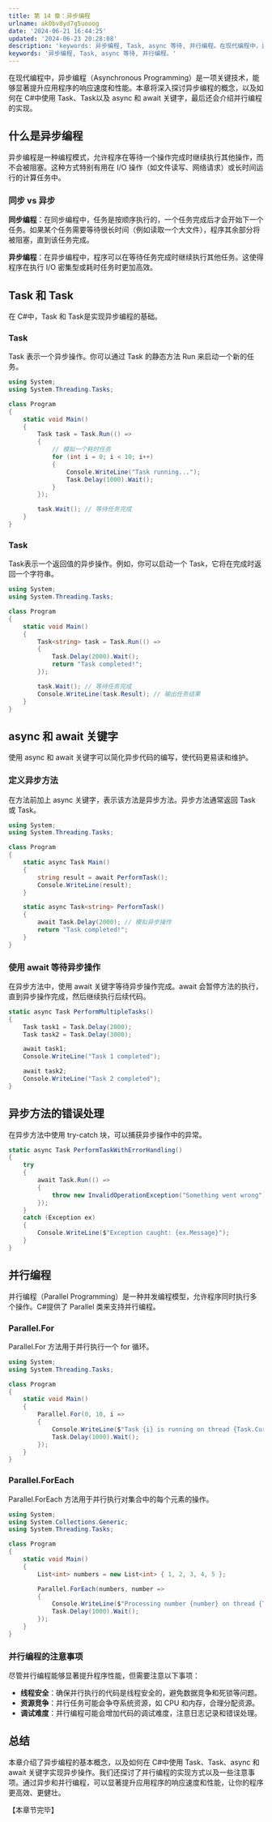 ```yaml
---
title: 第 14 章：异步编程
urlname: ak0bv8yd7g5uooog
date: '2024-06-21 16:44:25'
updated: '2024-06-23 20:28:08'
description: 'keywords: 异步编程, Task, async 等待, 并行编程。在现代编程中，异步编程（Asynchronous Programming）是一项关键技术，能够显著提升应用程序的响应速度和性能。本章将深入探讨异步编程的概念，以及如何在 C#中使用 Task、Task以及 async 和...'
keywords: '异步编程, Task, async 等待, 并行编程。'
---
```

在现代编程中，异步编程（Asynchronous Programming）是一项关键技术，能够显著提升应用程序的响应速度和性能。本章将深入探讨异步编程的概念，以及如何在 C#中使用 Task、Task以及 async 和 await 关键字，最后还会介绍并行编程的实现。

## 什么是异步编程

异步编程是一种编程模式，允许程序在等待一个操作完成时继续执行其他操作，而不会被阻塞。这种方式特别有用在 I/O 操作（如文件读写、网络请求）或长时间运行的计算任务中。

### 同步 vs 异步

**同步编程**：在同步编程中，任务是按顺序执行的，一个任务完成后才会开始下一个任务。如果某个任务需要等待很长时间（例如读取一个大文件），程序其余部分将被阻塞，直到该任务完成。

**异步编程**：在异步编程中，程序可以在等待任务完成时继续执行其他任务。这使得程序在执行 I/O 密集型或耗时任务时更加高效。



## Task 和 Task

在 C#中，Task 和 Task是实现异步编程的基础。

### Task

Task 表示一个异步操作。你可以通过 Task 的静态方法 Run 来启动一个新的任务。

```csharp
using System;
using System.Threading.Tasks;

class Program
{
    static void Main()
    {
        Task task = Task.Run(() =>
        {
            // 模拟一个耗时任务
            for (int i = 0; i < 10; i++)
            {
                Console.WriteLine("Task running...");
                Task.Delay(1000).Wait();
            }
        });

        task.Wait(); // 等待任务完成
    }
}
```

### Task

Task表示一个返回值的异步操作。例如，你可以启动一个 Task，它将在完成时返回一个字符串。

```csharp
using System;
using System.Threading.Tasks;

class Program
{
    static void Main()
    {
        Task<string> task = Task.Run(() =>
        {
            Task.Delay(2000).Wait();
            return "Task completed!";
        });

        task.Wait(); // 等待任务完成
        Console.WriteLine(task.Result); // 输出任务结果
    }
}
```

## async 和 await 关键字

使用 async 和 await 关键字可以简化异步代码的编写，使代码更易读和维护。

### 定义异步方法

在方法前加上 async 关键字，表示该方法是异步方法。异步方法通常返回 Task 或 Task。

```csharp
using System;
using System.Threading.Tasks;

class Program
{
    static async Task Main()
    {
        string result = await PerformTask();
        Console.WriteLine(result);
    }

    static async Task<string> PerformTask()
    {
        await Task.Delay(2000); // 模拟异步操作
        return "Task completed!";
    }
}
```

### 使用 await 等待异步操作

在异步方法中，使用 await 关键字等待异步操作完成。await 会暂停方法的执行，直到异步操作完成，然后继续执行后续代码。

```csharp
static async Task PerformMultipleTasks()
{
    Task task1 = Task.Delay(2000);
    Task task2 = Task.Delay(3000);

    await task1;
    Console.WriteLine("Task 1 completed");

    await task2;
    Console.WriteLine("Task 2 completed");
}
```

## 异步方法的错误处理

在异步方法中使用 try-catch 块，可以捕获异步操作中的异常。

```csharp
static async Task PerformTaskWithErrorHandling()
{
    try
    {
        await Task.Run(() =>
        {
            throw new InvalidOperationException("Something went wrong");
        });
    }
    catch (Exception ex)
    {
        Console.WriteLine($"Exception caught: {ex.Message}");
    }
}
```

## 并行编程

并行编程（Parallel Programming）是一种并发编程模型，允许程序同时执行多个操作。C#提供了 Parallel 类来支持并行编程。

### Parallel.For

Parallel.For 方法用于并行执行一个 for 循环。

```csharp
using System;
using System.Threading.Tasks;

class Program
{
    static void Main()
    {
        Parallel.For(0, 10, i =>
        {
            Console.WriteLine($"Task {i} is running on thread {Task.CurrentId}");
            Task.Delay(1000).Wait();
        });
    }
}
```

### Parallel.ForEach

Parallel.ForEach 方法用于并行执行对集合中的每个元素的操作。

```csharp
using System;
using System.Collections.Generic;
using System.Threading.Tasks;

class Program
{
    static void Main()
    {
        List<int> numbers = new List<int> { 1, 2, 3, 4, 5 };

        Parallel.ForEach(numbers, number =>
        {
            Console.WriteLine($"Processing number {number} on thread {Task.CurrentId}");
            Task.Delay(1000).Wait();
        });
    }
}
```

### 并行编程的注意事项

尽管并行编程能够显著提升程序性能，但需要注意以下事项：

- **线程安全**：确保并行执行的代码是线程安全的，避免数据竞争和死锁等问题。
- **资源竞争**：并行任务可能会争夺系统资源，如 CPU 和内存，合理分配资源。
- **调试难度**：并行编程可能会增加代码的调试难度，注意日志记录和错误处理。

## 总结

本章介绍了异步编程的基本概念，以及如何在 C#中使用 Task、Task、async 和 await 关键字实现异步操作。我们还探讨了并行编程的实现方式以及一些注意事项。通过异步和并行编程，可以显著提升应用程序的响应速度和性能，让你的程序更高效、更健壮。

【本章节完毕】
